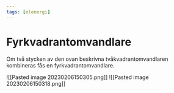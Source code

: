 ```yaml
---
tags: [elenergi]
---
```

# Fyrkvadrantomvandlare
Om två stycken av den ovan beskrivna tvåkvadrantomvandlaren kombineras fås en fyrkvadrantomvandlare.

![[Pasted image 20230206150305.png]]
![[Pasted image 20230206150318.png]]
